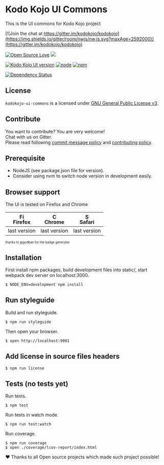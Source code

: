 
# Kodo Kojo UI Commons

This is the UI commons for Kodo Kojo project 

[![Join the chat at https://gitter.im/kodokojo/kodokojo](https://img.shields.io/gitter/room/nwjs/nw.js.svg?maxAge=2592000)](https://gitter.im/kodokojo/kodokojo) 

[![Open Source Love](https://badges.frapsoft.com/os/v2/open-source.svg?v=103)](https://github.com/ellerbrock/open-source-badge/) 
[![](https://img.shields.io/badge/license-GPLv3-blue.svg?style=flat)](http://www.gnu.org/licenses/gpl-3.0.en.html)     

[![Kodo Kojo UI version](https://img.shields.io/badge/version-1.2.0-orange.svg?style=flat&maxAge=2592000)](https://github.com/kodokojo/kodokojo-ui#kodo-kojo-ui)
[![node](https://img.shields.io/badge/node-6.x.x-yellow.svg?style=flat&maxAge=2592000)](https://github.com/kodokojo/kodokojo-ui#kodo-kojo-ui) 
[![npm](https://img.shields.io/badge/npm-3.x.x-blue.svg?style=flat&maxAge=2592000)](https://github.com/kodokojo/kodokojo-ui#kodo-kojo-ui)  

[![Dependency Status](https://dependencyci.com/github/kodokojo/kodokojo-ui/badge)](https://dependencyci.com/github/kodokojo/kodokojo-ui)


## License

`kodokojo-ui-commons` is a licensed under [GNU General Public License v3](http://www.gnu.org/licenses/gpl-3.0.en.html).

## Contribute

You want to contribute? You are very welcome!  
Chat with us on Gitter.  
Please read following [commit message policy](https://github.com/kodokojo/kodokojo-ui/blob/dev/COMMIT.md) and [contributing policy](https://github.com/kodokojo/kodokojo-ui/blob/dev/CONTRIBUTING.md).

## Prerequisite

- NodeJS (see package.json file for version).
- Consider using nvm to switch node version in development easily.

## Browser support

The UI is tested on Firefox and Chrome  

| [<img src="https://raw.githubusercontent.com/godban/browsers-support-badges/master/src/images/firefox.png" alt="Firefox" width="16px" height="16px" />](http://godban.github.io/browsers-support-badges/)</br>Firefox | [<img src="https://raw.githubusercontent.com/godban/browsers-support-badges/master/src/images/chrome.png" alt="Chrome" width="16px" height="16px" />](http://godban.github.io/browsers-support-badges/)</br>Chrome | [<img src="https://raw.githubusercontent.com/godban/browsers-support-badges/master/src/images/safari.png" alt="Safari" width="16px" height="16px" />](http://godban.github.io/browsers-support-badges/)</br>Safari |
| --------- | --------- | --------- |
| last version| last version| last version
<sub><sub>thanks to @godban for the badge generator</sup></sub>

## Installation

First install npm packages, build development files into static/, start webpack dev server on localhost:3000.

    $ NODE_ENV=development npm install


## Run styleguide

Build and run styleguide.

    $ npm run styleguide

Then open your browser.

    $ open http://localhost:9001


## Add license in source files headers

    $ npm run license


## Tests (no tests yet)

Run tests.

    $ npm test

Run tests in watch mode.

    $ npm run test:watch

Run coverage.

    $ npm run coverage
    $ open ./coverage/lcov-report/index.html 

:heart: Thanks to all Open source projects which made such project possible!
